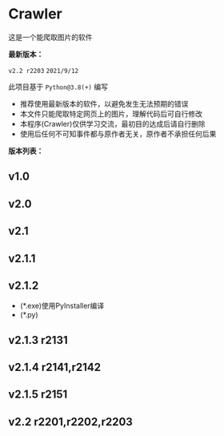 # Crawler

这是一个能爬取图片的软件

 **最新版本：** 
 
`v2.2 r2203`
`2021/9/12`

此项目基于 `Python@3.8(+)` 编写

* 推荐使用最新版本的软件，以避免发生无法预期的错误
* 本文件只能爬取特定网页上的图片，理解代码后可自行修改
* 本程序(Crawler)仅供学习交流，最初目的达成后请自行删除
* 使用后任何不可知事件都与原作者无关，原作者不承担任何后果

**版本列表：**

## v1.0

## v2.0

## v2.1

## v2.1.1

## v2.1.2
* (*.exe)使用PyInstaller编译
* (*.py)

## v2.1.3 r2131

## v2.1.4 r2141,r2142

## v2.1.5 r2151

## v2.2 r2201,r2202,r2203


